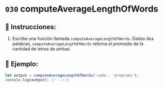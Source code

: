 # `030` computeAverageLengthOfWords

## 📝 Instrucciones:

1. Escribe una función llamada `computeAverageLengthOfWords`. Dadas dos palabras, `computeAverageLengthOfWords` retorna el promedio de la cantidad de letras de ambas.

## 📎 Ejemplo:

```Javascript
let output = computeAverageLengthOfWords('code', 'programs');
console.log(output); // --> 6
```

